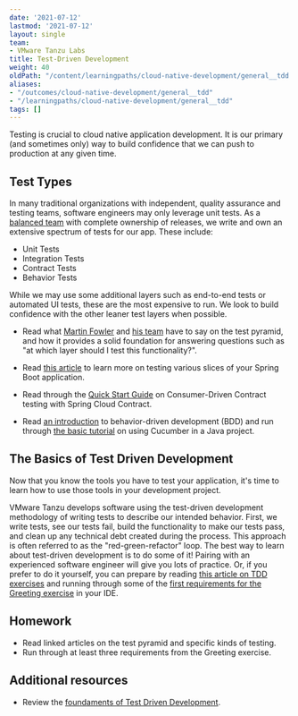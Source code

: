 ```yaml
---
date: '2021-07-12'
lastmod: '2021-07-12'
layout: single
team:
- VMware Tanzu Labs
title: Test-Driven Development
weight: 40
oldPath: "/content/learningpaths/cloud-native-development/general__tdd.md"
aliases:
- "/outcomes/cloud-native-development/general__tdd"
- "/learningpaths/cloud-native-development/general__tdd"
tags: []
---
```


Testing is crucial to cloud native application development. It is our primary (and sometimes only) way to build confidence that we can push to production at any given time.

## Test Types

In many traditional organizations with independent, quality assurance and testing teams, software engineers may only leverage unit tests. As a [balanced team](/outcomes/application-development/balanced-teams/) with complete ownership of releases, we write and own an extensive spectrum of tests for our app. These include:
* Unit Tests
* Integration Tests
* Contract Tests
* Behavior Tests

While we may use some additional layers such as end-to-end tests or automated UI tests, these are the most expensive to run. We look to build confidence with the other leaner test layers when possible.

* Read what [Martin Fowler](https://martinfowler.com/bliki/TestPyramid.html) and [his team](https://martinfowler.com/articles/practical-test-pyramid.html) have to say on the test pyramid, and how it provides a solid foundation for answering questions such as "at which layer should I test this functionality?".

* Read [this article](https://spring.io/blog/2016/04/15/testing-improvements-in-spring-boot-1-4) to learn more on testing various slices of your Spring Boot application.

* Read through the [Quick Start Guide](https://cloud.spring.io/spring-cloud-contract/) on Consumer-Driven Contract testing with Spring Cloud Contract.

* Read [an introduction](https://docs.cucumber.io/bdd/) to behavior-driven development (BDD) and run through [the basic tutorial](https://docs.cucumber.io/guides/10-minute-tutorial/) on using Cucumber in a Java project.



## The Basics of Test Driven Development

Now that you know the tools you have to test your application, it's time to learn how to use those tools in your development project. 

VMware Tanzu develops software using the test-driven development methodology of writing tests to describe our intended behavior. First, we write tests, see our tests fail, build the functionality to make our tests pass, and clean up any technical debt created during the process. This approach is often referred to as the "red-green-refactor" loop.
The best way to learn about test-driven development is to do some of it! Pairing with an experienced software engineer will give you lots of practice. Or, if you prefer to do it yourself, you can prepare by reading [this article on TDD exercises](https://medium.com/@marlenac/learning-tdd-with-katas-3f499cb9c492) and running through some of the [first requirements for the Greeting exercise](https://github.com/testdouble/contributing-tests/wiki/Greeting-Kata) in your IDE.


## Homework

- Read linked articles on the test pyramid and specific kinds of testing.
- Run through at least three requirements from the Greeting exercise.


## Additional resources

- Review the [foundaments of Test Driven Development](/outcomes/application-development/test-driven-development/).